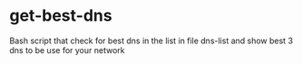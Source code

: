# get-best-dns
Bash script that check for best dns in the list in file dns-list and show best 3 dns to be use for your network
